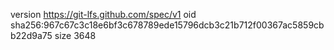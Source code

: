 version https://git-lfs.github.com/spec/v1
oid sha256:967c67c3c18e6bf3c678789ede15796dcb3c21b712f00367ac5859cbb22d9a75
size 3648
